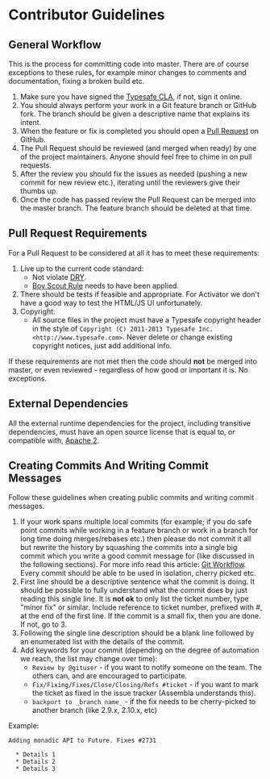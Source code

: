 # Contributor Guidelines

## General Workflow

This is the process for committing code into master. There are of course exceptions to these rules, for example minor changes to comments and documentation, fixing a broken build etc.

1. Make sure you have signed the [Typesafe CLA](http://www.typesafe.com/contribute/cla), if not, sign it online.
2. You should always perform your work in a Git feature branch or
GitHub fork. The branch should be given a descriptive name that explains its intent.
3. When the feature or fix is completed you should open a [Pull Request](https://help.github.com/articles/using-pull-requests) on GitHub.
4. The Pull Request should be reviewed (and merged when ready) by
one of the project maintainers. Anyone should feel free to chime
in on pull requests.
5. After the review you should fix the issues as needed (pushing a new commit for new review etc.), iterating until the reviewers give their thumbs up.
6. Once the code has passed review the Pull Request can be merged
into the master branch. The feature branch should be deleted at
that time.

## Pull Request Requirements

For a Pull Request to be considered at all it has to meet these requirements:

1. Live up to the current code standard:
   - Not violate [DRY](http://programmer.97things.oreilly.com/wiki/index.php/Don%27t_Repeat_Yourself).
   - [Boy Scout Rule](http://programmer.97things.oreilly.com/wiki/index.php/The_Boy_Scout_Rule) needs to have been applied.
2. There should be tests if feasible and appropriate. For
Activator we don't have a good way to test the HTML/JS UI unfortunately.
3. Copyright:
   -  All source files in the project must have a Typesafe copyright header in the style of ``Copyright (C) 2011-2013 Typesafe Inc. <http://www.typesafe.com>``. Never delete or change existing copyright notices, just add additional info.

If these requirements are not met then the code should **not** be merged into master, or even reviewed - regardless of how good or important it is. No exceptions.

## External Dependencies

All the external runtime dependencies for the project, including
transitive dependencies, must have an open source license that is
equal to, or compatible with,
[Apache 2](http://www.apache.org/licenses/LICENSE-2.0).

## Creating Commits And Writing Commit Messages

Follow these guidelines when creating public commits and writing commit messages.

1. If your work spans multiple local commits (for example; if you do safe point commits while working in a feature branch or work in a branch for long time doing merges/rebases etc.) then please do not commit it all but rewrite the history by squashing the commits into a single big commit which you write a good commit message for (like discussed in the following sections). For more info read this article: [Git Workflow](http://sandofsky.com/blog/git-workflow.html). Every commit should be able to be used in isolation, cherry picked etc.
2. First line should be a descriptive sentence what the commit is doing. It should be possible to fully understand what the commit does by just reading this single line. It is **not ok** to only list the ticket number, type "minor fix" or similar. Include reference to ticket number, prefixed with #, at the end of the first line. If the commit is a small fix, then you are done. If not, go to 3.
3. Following the single line description should be a blank line followed by an enumerated list with the details of the commit.
4. Add keywords for your commit (depending on the degree of automation we reach, the list may change over time):
    * ``Review by @gituser`` - if you want to notify someone on the team. The others can, and are encouraged to participate.
    * ``Fix/Fixing/Fixes/Close/Closing/Refs #ticket`` - if you want to mark the ticket as fixed in the issue tracker (Assembla understands this).
    * ``backport to _branch name_`` - if the fix needs to be cherry-picked to another branch (like 2.9.x, 2.10.x, etc)

Example:

    Adding monadic API to Future. Fixes #2731

      * Details 1
      * Details 2
      * Details 3

